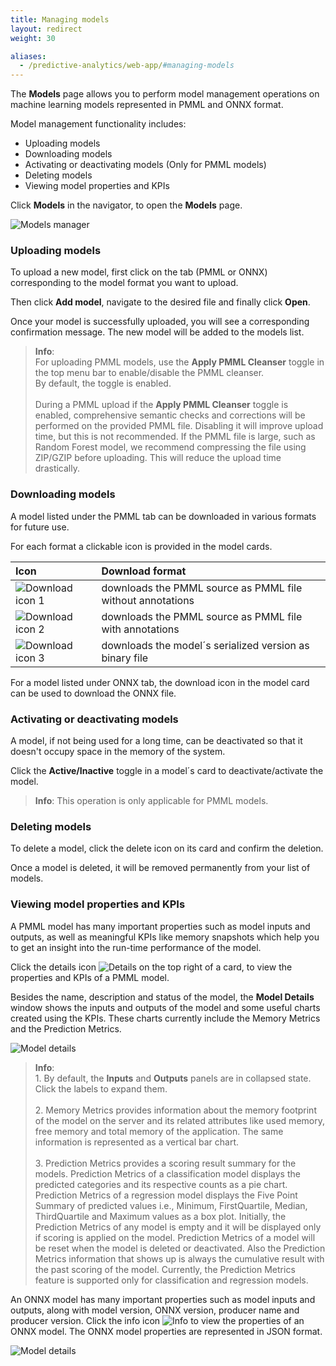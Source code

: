 ```yaml
---
title: Managing models
layout: redirect
weight: 30

aliases:
  - /predictive-analytics/web-app/#managing-models
---
```


The **Models** page allows you to perform model management operations on machine learning models represented in PMML and ONNX format.

Model management functionality includes:

* Uploading models
* Downloading models
* Activating or deactivating models (Only for PMML models)
* Deleting models
* Viewing model properties and KPIs

Click **Models** in the navigator, to open the **Models** page. 

![Models manager](/images/zementis/zementis-models.png)

### Uploading models

To upload a new model, first click on the tab (PMML or ONNX) corresponding to the model format you want to upload.

Then click **Add model**, navigate to the desired file and finally click **Open**. 

Once your model is successfully uploaded, you will see a corresponding confirmation message. The new model will be added to the models list. 

>**Info**:
<br>For uploading PMML models, use the **Apply PMML Cleanser** toggle in the top menu bar to enable/disable the PMML cleanser.
<br>By default, the toggle is enabled.<br>
<br>During a PMML upload if the **Apply PMML Cleanser** toggle is enabled, comprehensive semantic checks and corrections will be performed on the provided PMML file.  Disabling it will improve upload time, but this is not recommended. If the PMML file is large, such as Random Forest model, we recommend compressing the file using ZIP/GZIP before uploading. This will reduce the upload time drastically.

### Downloading models

A model listed under the PMML tab can be downloaded in various formats for future use. 

For each format a clickable icon is provided in the model cards.

|Icon|Download format|
|:---|:---|
|![Download icon 1](/images/zementis/zementis-download-icon1.png)|downloads the PMML source as PMML file without annotations
|![Download icon 2](/images/zementis/zementis-download-icon2.png)|downloads the PMML source as PMML file with annotations
|![Download icon 3](/images/zementis/zementis-download-icon3.png)|downloads the model´s serialized version as binary file

For a model listed under ONNX tab, the download icon in the model card can be used to download the ONNX file.

### Activating or deactivating models

A model, if not being used for a long time, can be deactivated so that it doesn't occupy space in the memory of the system. 

Click the **Active/Inactive** toggle in a model´s card to deactivate/activate the model.

>**Info**: This operation is only applicable for PMML models.

### Deleting models

To delete a model, click the delete icon on its card and confirm the deletion.  

Once a model is deleted, it will be removed permanently from your list of models. 

### Viewing model properties and KPIs

A PMML model has many important properties such as model inputs and outputs, as well as meaningful KPIs like memory snapshots which help you to get an insight into the run-time performance of the model.

Click the details icon <img src="/images/zementis/zementis-details-icon.png" alt="Details" style="display:inline-block; margin:0"> on the top right of a card, to view the properties and KPIs of a PMML model.

Besides the name, description and status of the model, the **Model Details** window shows the inputs and outputs of the model and some useful charts created using the KPIs. These charts currently include the Memory Metrics and the Prediction Metrics.

![Model details](/images/zementis/zementis-model-details.png)

>**Info**: 
<br> 1. By default, the **Inputs** and **Outputs** panels are in collapsed state. Click the labels to expand them.
<br><br> 2. Memory Metrics provides information about the memory footprint of the model on the server and its related attributes like used memory, free memory and total memory of the application. The same information is represented as a vertical bar chart.
<br><br> 3. Prediction Metrics provides a scoring result summary for the models. Prediction Metrics of a classification model displays the predicted categories and its respective counts as a pie chart. Prediction Metrics of a regression model
displays the Five Point Summary of predicted values i.e., Minimum, FirstQuartile, Median, ThirdQuartile and Maximum values as a box plot. Initially, the Prediction Metrics of any model is empty and it will be displayed only if scoring is applied on the model. Prediction Metrics of a model will be reset when the model is deleted or deactivated. Also the Prediction Metrics information that shows up is always the cumulative result with the past scoring of the model.
Currently, the Prediction Metrics feature is supported only for classification and regression models.

An ONNX model has many important properties such as model inputs and outputs, along with model version, ONNX version, producer name and producer version. 
Click the info icon <img src="/images/zementis/zementis-info-icon.png" alt="Info" style="display:inline-block; margin:0"> to view the properties of an ONNX model. The ONNX model properties are represented in JSON format.

![Model details](/images/zementis/zementis-model-details-onnx.png)